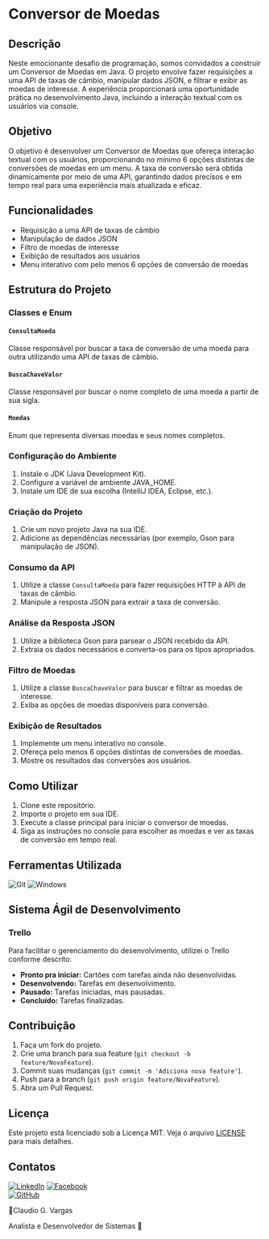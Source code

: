 
# Conversor de Moedas

## Descrição

Neste emocionante desafio de programação, somos convidados a construir um Conversor de Moedas em Java. O projeto envolve fazer requisições a uma API de taxas de câmbio, manipular dados JSON, e filtrar e exibir as moedas de interesse. A experiência proporcionará uma oportunidade prática no desenvolvimento Java, incluindo a interação textual com os usuários via console.

## Objetivo

O objetivo é desenvolver um Conversor de Moedas que ofereça interação textual com os usuários, proporcionando no mínimo 6 opções distintas de conversões de moedas em um menu. A taxa de conversão será obtida dinamicamente por meio de uma API, garantindo dados precisos e em tempo real para uma experiência mais atualizada e eficaz.

## Funcionalidades

- Requisição a uma API de taxas de câmbio
- Manipulação de dados JSON
- Filtro de moedas de interesse
- Exibição de resultados aos usuários
- Menu interativo com pelo menos 6 opções de conversão de moedas

## Estrutura do Projeto

### Classes e Enum

#### `ConsultaMoeda`

Classe responsável por buscar a taxa de conversão de uma moeda para outra utilizando uma API de taxas de câmbio.

#### `BuscaChaveValor`

Classe responsável por buscar o nome completo de uma moeda a partir de sua sigla.

#### `Moedas`

Enum que representa diversas moedas e seus nomes completos.

### Configuração do Ambiente

1. Instale o JDK (Java Development Kit).
2. Configure a variável de ambiente JAVA_HOME.
3. Instale um IDE de sua escolha (IntelliJ IDEA, Eclipse, etc.).

### Criação do Projeto

1. Crie um novo projeto Java na sua IDE.
2. Adicione as dependências necessárias (por exemplo, Gson para manipulação de JSON).

### Consumo da API

1. Utilize a classe `ConsultaMoeda` para fazer requisições HTTP à API de taxas de câmbio.
2. Manipule a resposta JSON para extrair a taxa de conversão.

### Análise da Resposta JSON

1. Utilize a biblioteca Gson para parsear o JSON recebido da API.
2. Extraia os dados necessários e converta-os para os tipos apropriados.

### Filtro de Moedas

1. Utilize a classe `BuscaChaveValor` para buscar e filtrar as moedas de interesse.
2. Exiba as opções de moedas disponíveis para conversão.

### Exibição de Resultados

1. Implemente um menu interativo no console.
2. Ofereça pelo menos 6 opções distintas de conversões de moedas.
3. Mostre os resultados das conversões aos usuários.

## Como Utilizar

1. Clone este repositório.
2. Importe o projeto em sua IDE.
3. Execute a classe principal para iniciar o conversor de moedas.
4. Siga as instruções no console para escolher as moedas e ver as taxas de conversão em tempo real.

## Ferramentas Utilizada

![Git](https://img.shields.io/badge/GIT-E44C30?style=for-the-badge&logo=git&logoColor=white)
![Windows](https://img.shields.io/badge/Windows-000?style=for-the-badge&logo=windows&logoColor=2CA5E0)

## Sistema Ágil de Desenvolvimento

### Trello

Para facilitar o gerenciamento do desenvolvimento, utilizei o Trello conforme descrito:

- **Pronto pra iniciar:** Cartões com tarefas ainda não desenvolvidas.
- **Desenvolvendo:** Tarefas em desenvolvimento.
- **Pausado:** Tarefas iniciadas, mas pausadas.
- **Concluído:** Tarefas finalizadas.

## Contribuição

1. Faça um fork do projeto.
2. Crie uma branch para sua feature (`git checkout -b feature/NovaFeature`).
3. Commit suas mudanças (`git commit -m 'Adiciona nova feature'`).
4. Push para a branch (`git push origin feature/NovaFeature`).
5. Abra um Pull Request.

## Licença

Este projeto está licenciado sob a Licença MIT. Veja o arquivo [LICENSE](LICENSE) para mais detalhes.

## Contatos

[![LinkedIn](https://img.shields.io/badge/LinkedIn-0077B5?style=for-the-badge&logo=linkedin&logoColor=white)](https://www.linkedin.com/in/claudio-gloria-vargas-34574537/)
[![Facebook](https://img.shields.io/badge/Facebook-1877F2?style=for-the-badge&logo=facebook&logoColor=white)](https://www.facebook.com/cgvinfo/)	
[![GitHub](https://img.shields.io/badge/GitHub-100000?style=for-the-badge&logo=github&logoColor=white)](https://github.com/CGVARGAS)


🎸Claudio G. Vargas

Analista e Desenvolvedor de Sistemas 🍃
